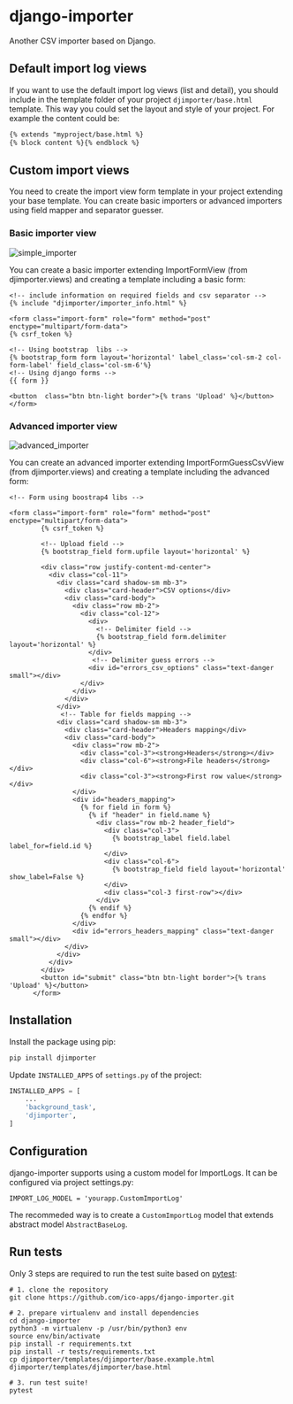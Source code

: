 # django-importer
Another CSV importer based on Django.


## Default import log views
If you want to use the default import log views (list and detail), you should include in the template folder of your project `djimporter/base.html` template. This way you could set the layout and style of your project. For example the content could be:
```html
{% extends "myproject/base.html %}
{% block content %}{% endblock %}
```
## Custom import views
You need to create the import view form template in your project extending your base template. You can create basic importers or advanced importers using field mapper and separator guesser.

### Basic importer view

![simple_importer](https://github.com/ico-apps/django-importer/assets/2751315/fc310978-88ad-41ac-a45a-0992ec232845)
 
You can create a basic importer extending ImportFormView (from djimporter.views) and creating a template including a basic form:

```
<!-- include information on required fields and csv separator -->
{% include "djimporter/importer_info.html" %}

<form class="import-form" role="form" method="post" enctype="multipart/form-data">
{% csrf_token %}

<!-- Using bootstrap  libs -->
{% bootstrap_form form layout='horizontal' label_class='col-sm-2 col-form-label' field_class='col-sm-6'%}
<!-- Using django forms -->
{{ form }}

<button  class="btn btn-light border">{% trans 'Upload' %}</button>
</form>
```

### Advanced importer view

![advanced_importer](https://github.com/ico-apps/django-importer/assets/2751315/555ff9b4-9196-4af4-b3e1-8bf8b1704d34)

You can create an advanced importer extending ImportFormGuessCsvView (from djimporter.views) and creating a template including the advanced form:



```
<!-- Form using boostrap4 libs -->

<form class="import-form" role="form" method="post" enctype="multipart/form-data">
        {% csrf_token %}
        
        <!-- Upload field -->
        {% bootstrap_field form.upfile layout='horizontal' %}
        
        <div class="row justify-content-md-center">
          <div class="col-11">
            <div class="card shadow-sm mb-3">
              <div class="card-header">CSV options</div>
              <div class="card-body">
                <div class="row mb-2">
                  <div class="col-12">
                    <div>
                      <!-- Delimiter field -->
                      {% bootstrap_field form.delimiter layout='horizontal' %}
                    </div>
                     <!-- Delimiter guess errors -->
                    <div id="errors_csv_options" class="text-danger small"></div>
                  </div>
                </div>
              </div>
            </div>
             <!-- Table for fields mapping -->
            <div class="card shadow-sm mb-3">
              <div class="card-header">Headers mapping</div>
              <div class="card-body">
                <div class="row mb-2">
                  <div class="col-3"><strong>Headers</strong></div>
                  <div class="col-6"><strong>File headers</strong></div>
                  <div class="col-3"><strong>First row value</strong></div>
                </div>
                <div id="headers_mapping">
                  {% for field in form %}
                    {% if "header" in field.name %}
                      <div class="row mb-2 header_field">
                        <div class="col-3">
                          {% bootstrap_label field.label label_for=field.id %}
                        </div>
                        <div class="col-6">
                          {% bootstrap_field field layout='horizontal' show_label=False %}
                        </div>
                        <div class="col-3 first-row"></div>
                      </div>
                    {% endif %}
                  {% endfor %}
                </div>
                <div id="errors_headers_mapping" class="text-danger small"></div>
              </div>
            </div>
          </div>
        </div>
        <button id="submit" class="btn btn-light border">{% trans 'Upload' %}</button>
      </form>

```

## Installation
Install the package using pip:
```bash
pip install djimporter
```

Update `INSTALLED_APPS` of `settings.py` of the project:
```python
INSTALLED_APPS = [
    ...
    'background_task',
    'djimporter',
]
```

## Configuration
django-importer supports using a custom model for ImportLogs. It can be configured via project settings.py:
```
IMPORT_LOG_MODEL = 'yourapp.CustomImportLog'
```

The recommeded way is to create a `CustomImportLog` model that extends abstract model `AbstractBaseLog`.


## Run tests
Only 3 steps are required to run the test suite based on [pytest](https://docs.pytest.org/):
```
# 1. clone the repository
git clone https://github.com/ico-apps/django-importer.git

# 2. prepare virtualenv and install dependencies
cd django-importer
python3 -m virtualenv -p /usr/bin/python3 env
source env/bin/activate
pip install -r requirements.txt
pip install -r tests/requirements.txt
cp djimporter/templates/djimporter/base.example.html djimporter/templates/djimporter/base.html

# 3. run test suite!
pytest
```
